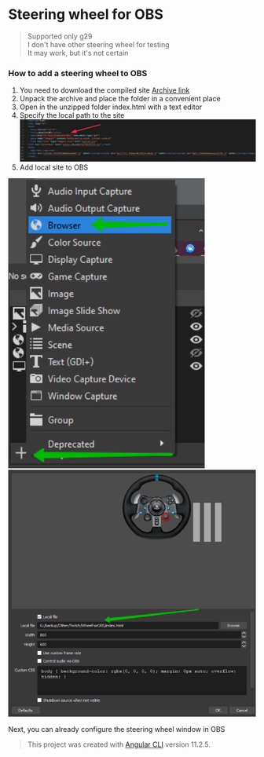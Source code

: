 # Steering wheel for OBS
> Supported only g29<br>
> I don't have other steering wheel for testing<br>
> It may work, but it's not certain

### How to add a steering wheel to OBS
1. You need to download the compiled site [Archive link](https://drive.google.com/file/d/1QwgIVLdMNGgr6gxakMy3QNxs386YUJqg/view?usp=sharing)
2. Unpack the archive and place the folder in a convenient place
3. Open in the unzipped folder index.html with a text editor
4. Specify the local path to the site <img src="README/path.jpg" alt="image" width="800"/>
5. Add local site to OBS
<img src="README/EN/add1.png" alt="image" width="400"/>
<img src="README/EN/add2.png" alt="image" width="800"/>

Next, you can already configure the steering wheel window in OBS

> This project was created with [Angular CLI](https://github.com/angular/angular-cli) version 11.2.5.
